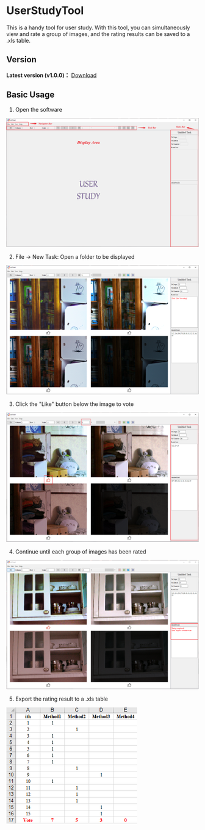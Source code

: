 # UserStudyTool
This is a handy tool for user study. With this tool, you can simultaneously view and rate a group of images, and the rating results can be saved to a .xls table.

## Version
**Latest version (v1.0.0)：** [Download](www.baidu.com)

## Basic Usage
1. Open the software

![avatar](./tutorials-imgs/step1.png)

2. File -> New Task: Open a folder to be displayed

![avatar](./tutorials-imgs/step2.png)

3. Click the "Like" button below the image to vote

![avatar](./tutorials-imgs/step3.png)

4. Continue until each group of images has been rated

![avatar](./tutorials-imgs/step4.png)

5. Export the rating result to a .xls table

![avatar](./tutorials-imgs/step5.png)
